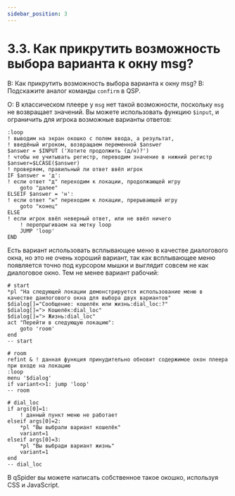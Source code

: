 ```yaml
---
sidebar_position: 3
---
```


# 3.3. Как прикрутить возможность выбора варианта к окну msg?
<!-- [:faq_03_03] -->
В: Как прикрутить возможность выбора варианта к окну msg?
В: Подскажите аналог команды `confirm` в QSP.

О:
В классическом плеере у `msg` нет такой возможности, поскольку `msg` не возвращает значений. Вы можете использовать функцию `$input`, и ограничить для игрока возможные варианты ответов:
```qsp
:loop
! выводим на экран окошко с полем ввода, а результат,
! введёный игроком, возвращаем переменной $answer
$answer = $INPUT ('Хотите продолжить (д/н)?')
! чтобы не учитывать регистр, переводим значение в нижний регистр
$answer=$LCASE($answer)
! проверяем, правильный ли ответ ввёл игрок
IF $answer = 'д':
! если ответ "д" переходим к локации, продолжающей игру
	goto "далее"
ELSEIF $answer = 'н':
! если ответ "н" переходим к локации, прерывающей игру
	goto "конец"
ELSE
! если игрок ввёл неверный ответ, или не ввёл ничего
	! перепрыгиваем на метку loop
	JUMP 'loop'
END
```

Есть вариант использовать всплывающее меню в качестве диалогового окна, но это не очень хороший вариант, так как всплывающее меню появляется точно под курсором мышки и выглядит совсем не как диалоговое окно. Тем не менее вариант рабочий:

```qsp
# start
*pl "На следующей локации демонстрируется использование меню в качестве даилогового окна для выбора двух вариантов"
$dialog[]="Сообщение: кошелёк или жизнь:dial_loc:?"
$dialog[]="> Кошелёк:dial_loc"
$dialog[]="> Жизнь:dial_loc"
act "Перейти в следующую локацию":
	goto 'room'
end
-- start

# room
refint & ! данная функция принудительно обновит содержимое окон плеера при входе на локацию
:loop
menu '$dialog'
if variant<>1: jump 'loop'
-- room

# dial_loc
if args[0]=1:
	! данный пункт меню не работает
elseif args[0]=2:
	*pl "Вы выбрали вариант кошелёк"
	variant=1
elseif args[0]=3:
	*pl "Вы выбради вариант жизнь"
	variant=1
end
-- dial_loc
```

В qSpider вы можете написать собственное такое окошко, используя CSS и JavaScript.
